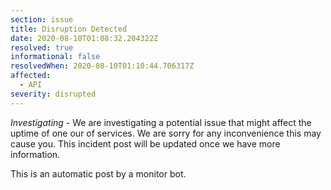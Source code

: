 ```yaml
---
section: issue
title: Disruption Detected
date: 2020-08-10T01:08:32.204322Z
resolved: true
informational: false
resolvedWhen: 2020-08-10T01:10:44.706317Z
affected:
  - API
severity: disrupted
---
```

*Investigating* - We are investigating a potential issue that might affect the uptime of one our of services. We are sorry for any inconvenience this may cause you. This incident post will be updated once we have more information.

This is an automatic post by a monitor bot.
        
